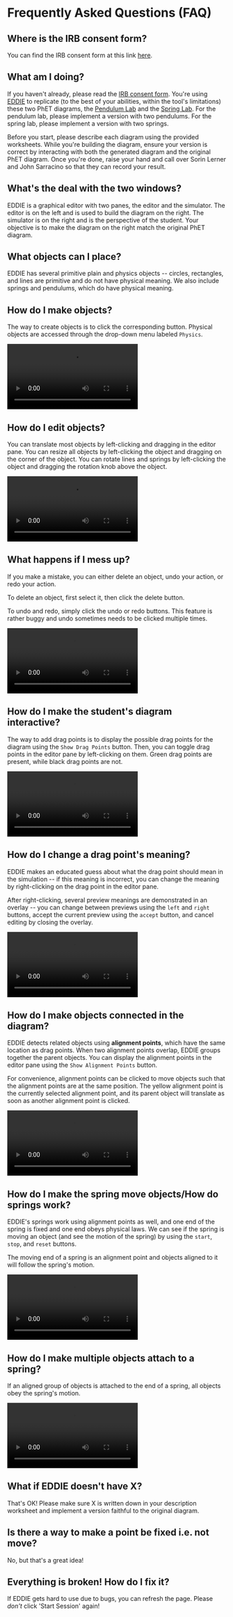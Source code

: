 
Frequently Asked Questions (FAQ)
========

Where is the IRB consent form?
-------
You can find the IRB consent form at this link [here](http://goto.ucsd.edu/~john/EDDIE/forms/consent.pdf).

What am I doing?
-------
If you haven't already, please read the [IRB consent form](http://goto.ucsd.edu/~john/EDDIE/forms/consent.pdf). You're using [EDDIE] to replicate (to the best of your abilities, within the tool's limitations) these two PhET diagrams,
the [Pendulum Lab] and the [Spring Lab]. For the pendulum lab,
please implement a version with two pendulums. For the spring lab, please implement a version with two springs.

Before you start,
please describe each diagram using the provided worksheets.
While you're building the diagram, ensure your version is correct by interacting with both the generated diagram and the original PhET diagram.
Once you're done, raise your hand and call over Sorin Lerner and John Sarracino so that they can record your result.

What's the deal with the two windows?
-------
EDDIE is a graphical editor with two panes, the editor and the simulator. The editor is on the left and is used to build the diagram on the right. The simulator is on the right and is the perspective of the student. Your objective is to make the diagram on the right match the original PhET diagram.

What objects can I place?
-------
EDDIE has several primitive plain and physics objects -- circles, rectangles, and lines are primitive and do not have physical meaning. We also include springs and pendulums, which do have physical meaning.

How do I make objects?
-------
The way to create objects is to click the corresponding button. Physical objects are accessed through the drop-down menu labeled `Physics`.

![Tutorial of how to create objects.](http://goto.ucsd.edu/~john/EDDIE/vids/create_object.ogv)

How do I edit objects?
-------
You can translate most objects by left-clicking and dragging in the editor pane.
You can resize all objects by left-clicking the object and dragging on the corner of the object.
You can rotate lines and springs by left-clicking the object and dragging the
rotation knob above the object.

![Tutorial of how to edit objects.](http://goto.ucsd.edu/~john/EDDIE/vids/edit_object.ogv)

What happens if I mess up?
-------
If you make a mistake, you can either delete an object, undo your action, or redo your action.

To delete an object, first select it, then click the delete button.

To undo and redo, simply click the undo or redo buttons. This feature is rather buggy and undo sometimes needs to be clicked multiple times.

![Tutorial of how to remove objects.](http://goto.ucsd.edu/~john/EDDIE/vids/remove_undo.ogv)

How do I make the student's diagram interactive?
-------
The way to add drag points is to display the possible drag points for the diagram using the `Show Drag Points` button. Then, you can toggle drag points in the editor pane by left-clicking on them. Green drag points are present, while black drag points are not.

![Tutorial of how to add drag points to objects.](http://goto.ucsd.edu/~john/EDDIE/vids/drags.ogv)

How do I change a drag point's meaning?
-------
EDDIE makes an educated guess about what the drag point should mean in the simulation -- if this meaning is incorrect, you can change the meaning by right-clicking on the drag point in the editor pane.

After right-clicking, several preview meanings are demonstrated in an overlay -- you can change between previews using the `left` and `right` buttons, accept the current preview using the `accept` button, and cancel editing by closing the overlay.

![Tutorial of how to change drag points.](http://goto.ucsd.edu/~john/EDDIE/vids/drag_change.ogv)

How do I make objects connected in the diagram?
-------
EDDIE detects related objects using __alignment points__, which have the same location as drag points.  When two alignment points overlap, EDDIE groups together the parent objects. You can display the alignment points in the editor pane using the `Show Alignment Points` button.

For convenience, alignment points can be clicked to move objects such that the alignment points are at the same position. The yellow alignment point is the currently selected alignment point, and its parent object will translate as soon as another alignment point is clicked.

![Tutorial of how to use alignment points.](http://goto.ucsd.edu/~john/EDDIE/vids/alignments.ogv)

How do I make the spring move objects/How do springs work?
-------
EDDIE's springs work using alignment points as well, and one end of the spring is fixed and one end obeys physical laws. We can see if the spring is moving an object (and see the motion of the spring) by using the `start`, `stop`, and `reset` buttons.

The moving end of a spring is an alignment point and objects aligned to it will follow the spring's motion.

![Tutorial of how to make objects attach to springs.](http://goto.ucsd.edu/~john/EDDIE/vids/springs.ogv)

How do I make multiple objects attach to a spring?
-------
If an aligned group of objects is attached to the end of a spring, all objects obey the spring's motion.

![Tutorial of how to make multiple objects attach to springs.](http://goto.ucsd.edu/~john/EDDIE/vids/many_springs.ogv)

What if EDDIE doesn't have X?
-------
That's OK! Please make sure X is written down in your description worksheet and implement
a version faithful to the original diagram.

Is there a way to make a point be fixed i.e. not move?
-------
No, but that's a great idea!

Everything is broken! How do I fix it?
-------
If EDDIE gets hard to use due to bugs, you can refresh the page. Please *don't*
click 'Start Session' again!



[EDDIE]: goto.ucsd.edu:8081/target/html/
[Pendulum Lab]: https://phet.colorado.edu/sims/pendulum-lab/pendulum-lab_en.html
[Spring Lab]: https://phet.colorado.edu/sims/html/hookes-law/latest/hookes-law_en.html
